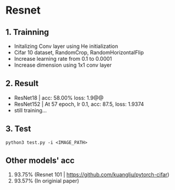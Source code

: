 # Resnet
 
## 1. Trainning
 - Initalizing Conv layer using He initialization
 - Cifar 10 dataset, RandomCrop, RandomHorizontalFlip 
 - Increase learning rate from 0.1 to 0.0001
 - Increase dimension using 1x1 conv layer

## 2. Result
 - ResNet18 | acc: 58.00% loss: 1.9@@
 - ResNet152 | At 57 epoch, lr 0.1, acc: 87.5, loss: 1.9374
 - still training...
 
## 3. Test
`` python3 test.py -i <IMAGE_PATH> ``

## Other models' acc
 1. 93.75% (Resnet 101 | https://github.com/kuangliu/pytorch-cifar)
 2. 93.57% (In originial paper)
